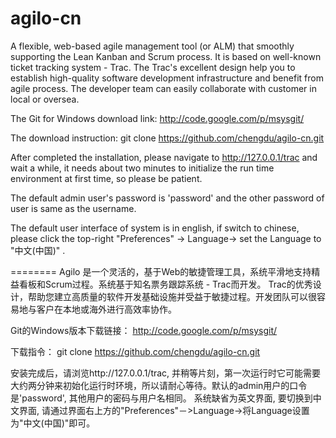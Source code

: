 agilo-cn
========


A flexible, web-based agile management tool (or ALM) that smoothly supporting the Lean Kanban and Scrum process.  It is based on well-known ticket tracking system - Trac. The Trac's excellent design help you to establish high-quality software development infrastructure and benefit from agile process. The developer team can easily collaborate with customer in local or oversea.

The Git for Windows download link:
http://code.google.com/p/msysgit/

The download instruction:
git clone https://github.com/chengdu/agilo-cn.git

After completed the installation, please navigate to http://127.0.0.1/trac and wait a while, it needs about two minutes to initialize the run time environment at first time, so please be patient.

The default admin user's password is 'password' and the other password of user is same as the username.

The default user interface of system is in english, if switch to chinese, please click the top-right "Preferences" -> Language->  set the Language to "中文(中国)" .

========
Agilo 是一个灵活的，基于Web的敏捷管理工具，系统平滑地支持精益看板和Scrum过程。系统基于知名票务跟踪系统 - Trac而开发。 Trac的优秀设计，帮助您建立高质量的软件开发基础设施并受益于敏捷过程。开发团队可以很容易地与客户在本地或海外进行高效率协作。

Git的Windows版本下载链接：
http://code.google.com/p/msysgit/

下载指令：
git clone https://github.com/chengdu/agilo-cn.git

安装完成后，请浏览http://127.0.0.1/trac, 并稍等片刻，第一次运行时它可能需要大约两分钟来初始化运行时环境，所以请耐心等待。默认的admin用户的口令是'password', 其他用户的密码与用户名相同。 系统缺省为英文界面, 要切换到中文界面, 请通过界面右上方的"Preferences"－>Language->将Language设置为"中文(中国)"即可。




